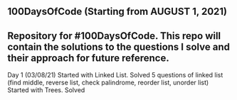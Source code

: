  ## 100DaysOfCode (Starting from AUGUST 1, 2021)
## Repository for #100DaysOfCode. This repo will contain the solutions to the questions I solve and their approach for future reference.

Day 1 (03/08/21)
Started with Linked List. Solved 5 questions of linked list (find middle, reverse list, check palindrome, reorder list, unorder list)
Started with Trees. Solved 

